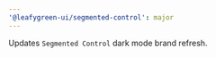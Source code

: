 ```yaml
---
'@leafygreen-ui/segmented-control': major
---
```


Updates `Segmented Control` dark mode brand refresh.
